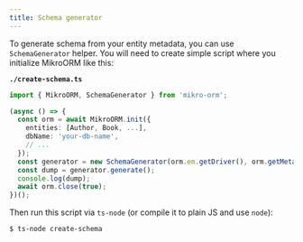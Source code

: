```yaml
---
title: Schema generator
---
```


To generate schema from your entity metadata, you can use `SchemaGenerator`
helper. You will need to create simple script where you initialize MikroORM
like this:

**`./create-schema.ts`**

```typescript
import { MikroORM, SchemaGenerator } from 'mikro-orm';

(async () => {
  const orm = await MikroORM.init({
    entities: [Author, Book, ...],
    dbName: 'your-db-name',
    // ...
  });
  const generator = new SchemaGenerator(orm.em.getDriver(), orm.getMetadata());
  const dump = generator.generate();
  console.log(dump);
  await orm.close(true);
})();
```

Then run this script via `ts-node` (or compile it to plain JS and use `node`):

```bash
$ ts-node create-schema
```
